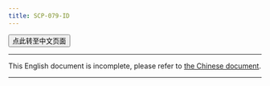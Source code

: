 ```yaml
---
title: SCP-079-ID
---
```


<button onmouseover="PlaySound('totop1')" onmouseout="StopSound('totop1')" onclick="window.location.href = '/id/';" class="zh">点此转至中文页面</button>

---

This English document is incomplete, please refer to [the Chinese document](/id/).
<script>window.location.replace("/id/");</script>

---

<audio src="/audio/door/dooropenpage.ogg" autoplay></audio>
<audio id="dooropen079" src="/audio/door/dooropen079.ogg"/>
